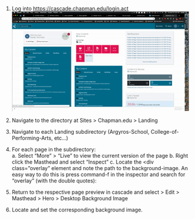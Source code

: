 1. Log into https://cascade.chapman.edu/login.act
![Alt Text](https://github.com/nicholasnadel/Update-Ad-Landing-Masthead/blob/master/img/log_into_cascade.gif)

2. Navigate to the directory at Sites > Chapman.edu > Landing 
3. Navigate to each Landing subdirectory (Argyros-School, College-of-Performing-Arts, etc…)
4. For each page in the subdirectory:  
a. Select “More” > “Live” to view the current version of the page
b. Right click the Masthead and select “Inspect”
c. Locate the <div class=”overlay” element and note the path to the background-image. An easy way to do this is press command-f in the inspector and search for “overlay” (with the double quotes):
5. Return to the respective page preview in cascade and select > Edit > Masthead > Hero > Desktop Background Image 
6. Locate and set the corresponding background image.




